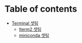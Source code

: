 # Table of contents

* [Terminal 셋팅](README.md)
  * [Iterm2 셋팅](terminal/readme.md)
  * [miniconda 셋팅](terminal/miniconda.md)
